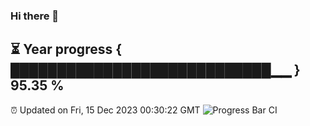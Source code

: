 ### Hi there 👋
⏳ Year progress { ████████████████████████████▁▁ } 95.35 %
---
⏰ Updated on Fri, 15 Dec 2023 00:30:22 GMT
![Progress Bar CI](https://github.com/Moyi321/Moyi321/workflows/Progress%20Bar%20CI/badge.svg)
